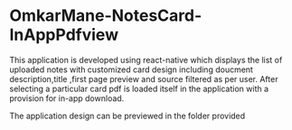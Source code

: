 # OmkarMane-NotesCard-InAppPdfview
This application is developed using react-native which displays the list of uploaded notes with customized card design including doucment description,title ,first page preview and source filtered as per user.
After selecting a particular card pdf is loaded itself in the application with a provision for in-app download.

The application design can be previewed in the folder provided
